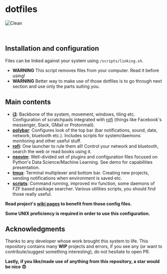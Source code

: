 # dotfiles

![Clean](https://user-images.githubusercontent.com/20703378/36677420-63482fb2-1b0e-11e8-9e0f-c14a34f11e98.png "Clean")

<p align=center>
    <a href=""><img alt="" src="https://img.shields.io/badge/OS-Arch%20Linux-1793D1.svg"></a>
    <a href=""><img alt="" src="https://img.shields.io/badge/Window%20Manager-i3-lightgrey.svg"></a>
    <a href=""><img alt="" src="https://img.shields.io/badge/Status%20Bar-polybar-D35E49.svg"></a>
    <a href=""><img alt="" src="https://img.shields.io/badge/Launcher-rofi-E837D6.svg"></a>
    <a href=""><img alt="" src="https://img.shields.io/badge/Shell-zsh-000000.svg"></a>
    <a href=""><img alt="" src="https://img.shields.io/badge/Editor-Neovim-2e7d32.svg"></a>
</p>

## Installation and configuration

Files can be linked against your system using ```/scripts/linking.sh```.
- __WARNING__ This script removes files from your computer. Read it before using!
- __WARNING__ Better way to make use of those dotfiles is to go through next section and use only the parts suiting you.

## Main contents

- **[i3](https://github.com/vyzyv/dotfiles/wiki/i3)**: Backbone of the system, movement, windows, tiling etc. Configuration of scratchpads integrated with [rofi](https://github.com/vyzyv/dotfiles/wiki/rofi) (things like Facebook's messenger, Slack, GMail or Protonmail).
- **[polybar](https://github.com/vyzyv/dotfiles/wiki/polybar)**: Configures look of the top bar (bar notifications, sound, date, network, bluetooth etc.). Includes scripts for system/daemons monitoring and other useful stuff.
- **[rofi](https://github.com/vyzyv/dotfiles/wiki/rofi)**: One launcher to rule them all! Control your network and bluetooth, search the web or read books using it.
- **[neovim](https://github.com/vyzyv/dotfiles/wiki/neovim)**: Well-divided set of plugins and configuration files focused on Python's Data Science/Machine Learning. See demo for capabilities presentation.
- **[tmux](https://github.com/vyzyv/dotfiles/wiki/tmux)**: Terminal multiplexer and bottom bar. Creating new projects, sending notifications when environment is saved etc.
- **[scripts](https://github.com/vyzyv/dotfiles/wiki/scripts)**: Command running, improved mv function, some daemons of FZF based package searcher. Various utilities scripts, you should find those really useful.

__Read project's [wiki pages](https://github.com/vyzyv/dotfiles/wiki) to benefit from those config files.__

__Some UNIX proficiency is required in order to use this configuration.__

## Acknowledgments

Thanks to any developer whose work brought this system to life.
This repository contains many __WIP__ projects and errors, if you see any (or want to contribute/suggest something interesting), do not hesitate to open PR.

__Lastly, if you like/made use of anything from this repository, a star would be nice :heart_eyes:__
